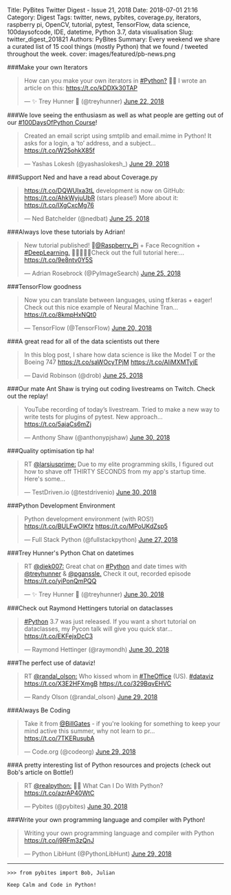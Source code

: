 Title: PyBites Twitter Digest - Issue 21, 2018
Date: 2018-07-01 21:16
Category: Digest
Tags: twitter, news, pybites, coverage.py, iterators, raspberry pi, OpenCV, tutorial, pytest, TensorFlow, data science, 100daysofcode, IDE, datetime, Python 3.7, data visualisation
Slug: twitter_digest_201821
Authors: PyBites
Summary: Every weekend we share a curated list of 15 cool things (mostly Python) that we found / tweeted throughout the week.
cover: images/featured/pb-news.png

###Make your own Iterators

<blockquote class="twitter-tweet"><p>How can you make your own iterators in <a href="https://twitter.com/search/#Python?" target="_blank">#Python?</a> 🤔🐍 I wrote an article on this: <a href="https://t.co/kDDXk30TAP" title="https://t.co/kDDXk30TAP" target="_blank">https://t.co/kDDXk30TAP</a></p>— ✨ Trey Hunner 🐍 (@treyhunner) <a href="https://twitter.com/treyhunner/status/1010222790220263424" data-datetime="2018-06-22T18:07:36+00:00">June 22, 2018</a></blockquote>


###We love seeing the enthusiasm as well as what people are getting out of our [#100DaysOfPython Course](https://talkpython.fm/100days?s=pybites)!

<blockquote class="twitter-tweet"><p>Created an email script using smtplib and email.mime in Python! It asks for a login, a ‘to’ address, and a subject… <a href="https://t.co/W25ohkX85f" title="https://t.co/W25ohkX85f" target="_blank">https://t.co/W25ohkX85f</a></p>— Yashas Lokesh (@yashaslokesh_) <a href="https://twitter.com/yashaslokesh_/status/1012843165789970433" data-datetime="2018-06-29T23:40:03+00:00">June 29, 2018</a></blockquote>


###Support Ned and have a read about Coverage.py

<blockquote class="twitter-tweet"><p><a href="https://t.co/DQWUlxa3tL" title="https://t.co/DQWUlxa3tL" target="_blank">https://t.co/DQWUlxa3tL</a> development is now on GitHub: <a href="https://t.co/AhkWyjuUbR" title="https://t.co/AhkWyjuUbR" target="_blank">https://t.co/AhkWyjuUbR</a> (stars please!) More about it: <a href="https://t.co/IXgCxcMg76" title="https://t.co/IXgCxcMg76" target="_blank">https://t.co/IXgCxcMg76</a></p>— Ned Batchelder (@nedbat) <a href="https://twitter.com/nedbat/status/1011219272809549825" data-datetime="2018-06-25T12:07:16+00:00">June 25, 2018</a></blockquote>


###Always love these tutorials by Adrian!

<blockquote class="twitter-tweet"><p>New tutorial published! 🚀<a href="https://twitter.com/@Raspberry_Pi" target="_blank">@Raspberry_Pi</a> + Face Recognition + <a href="https://twitter.com/search/#DeepLearning." target="_blank">#DeepLearning.</a> 👨‍🦰🧔👩‍🦳Check out the full tutorial here:… <a href="https://t.co/9e8ntv0Y5S" title="https://t.co/9e8ntv0Y5S" target="_blank">https://t.co/9e8ntv0Y5S</a></p>— Adrian Rosebrock (@PyImageSearch) <a href="https://twitter.com/PyImageSearch/status/1011248062499639296" data-datetime="2018-06-25T14:01:40+00:00">June 25, 2018</a></blockquote>


###TensorFlow goodness

<blockquote class="twitter-tweet"><p>Now you can translate between languages, using tf.keras + eager! Check out this nice example of Neural Machine Tran… <a href="https://t.co/8kmpHxNQt0" title="https://t.co/8kmpHxNQt0" target="_blank">https://t.co/8kmpHxNQt0</a></p>— TensorFlow (@TensorFlow) <a href="https://twitter.com/TensorFlow/status/1009579409781772295" data-datetime="2018-06-20T23:31:03+00:00">June 20, 2018</a></blockquote>


###A great read for all of the data scientists out there

<blockquote class="twitter-tweet"><p>In this blog post, I share how data science is like the Model T or the Boeing 747 <a href="https://t.co/saWOcyTPjM" title="https://t.co/saWOcyTPjM" target="_blank">https://t.co/saWOcyTPjM</a> <a href="https://t.co/AliMXMTyiE" title="https://t.co/AliMXMTyiE" target="_blank">https://t.co/AliMXMTyiE</a></p>— David Robinson (@drob) <a href="https://twitter.com/drob/status/1011291949289140226" data-datetime="2018-06-25T16:56:04+00:00">June 25, 2018</a></blockquote>


###Our mate Ant Shaw is trying out coding livestreams on Twitch. Check out the replay!

<blockquote class="twitter-tweet"><p>YouTube recording of today’s livestream. Tried to make a new way to write tests for plugins of pytest. New approach… <a href="https://t.co/5ajaCs6mZj" title="https://t.co/5ajaCs6mZj" target="_blank">https://t.co/5ajaCs6mZj</a></p>— Anthony Shaw (@anthonypjshaw) <a href="https://twitter.com/anthonypjshaw/status/1012954269895426048" data-datetime="2018-06-30T07:01:32+00:00">June 30, 2018</a></blockquote>


###Quality optimisation tip ha!

<blockquote class="twitter-tweet"><p>RT <a href="https://twitter.com/@larsiusprime:" target="_blank">@larsiusprime:</a> Due to my elite programming skills, I figured out how to shave off THIRTY SECONDS from my app's startup time. Here's some…</p>— TestDriven.io (@testdrivenio) <a href="https://twitter.com/testdrivenio/status/1013129718676185088" data-datetime="2018-06-30T18:38:42+00:00">June 30, 2018</a></blockquote>


###Python Development Environment

<blockquote class="twitter-tweet"><p>Python development environment (with ROS!) <a href="https://t.co/BULFwOlKfz" title="https://t.co/BULFwOlKfz" target="_blank">https://t.co/BULFwOlKfz</a> <a href="https://t.co/MPoUKdZsp5" title="https://t.co/MPoUKdZsp5" target="_blank">https://t.co/MPoUKdZsp5</a></p>— Full Stack Python (@fullstackpython) <a href="https://twitter.com/fullstackpython/status/1012023265487998981" data-datetime="2018-06-27T17:22:03+00:00">June 27, 2018</a></blockquote>


###Trey Hunner's Python Chat on datetimes

<blockquote class="twitter-tweet"><p>RT <a href="https://twitter.com/@diek007:" target="_blank">@diek007:</a> Great chat on <a href="https://twitter.com/search/#Python" target="_blank">#Python</a> and date times with <a href="https://twitter.com/@treyhunner" target="_blank">@treyhunner</a> &amp; <a href="https://twitter.com/@pganssle." target="_blank">@pganssle.</a> Check it out, recorded episode <a href="https://t.co/yiPonQmPQQ" title="https://t.co/yiPonQmPQQ" target="_blank">https://t.co/yiPonQmPQQ</a></p>— ✨ Trey Hunner 🐍 (@treyhunner) <a href="https://twitter.com/treyhunner/status/1013207882655862789" data-datetime="2018-06-30T23:49:18+00:00">June 30, 2018</a></blockquote>


###Check out Raymond Hettingers tutorial on dataclasses

<blockquote class="twitter-tweet"><p><a href="https://twitter.com/search/#Python" target="_blank">#Python</a> 3.7 was just released. If you want a short tutorial on dataclasses, my Pycon talk will give you quick star… <a href="https://t.co/EKFejxDcC3" title="https://t.co/EKFejxDcC3" target="_blank">https://t.co/EKFejxDcC3</a></p>— Raymond Hettinger (@raymondh) <a href="https://twitter.com/raymondh/status/1012858339351408642" data-datetime="2018-06-30T00:40:20+00:00">June 30, 2018</a></blockquote>


###The perfect use of dataviz!

<blockquote class="twitter-tweet"><p>RT <a href="https://twitter.com/@randal_olson:" target="_blank">@randal_olson:</a> Who kissed whom in <a href="https://twitter.com/search/#TheOffice" target="_blank">#TheOffice</a> (US). <a href="https://twitter.com/search/#dataviz" target="_blank">#dataviz</a> <a href="https://t.co/X3E2HFXmgB" title="https://t.co/X3E2HFXmgB" target="_blank">https://t.co/X3E2HFXmgB</a> <a href="https://t.co/329BqvEHVC" title="https://t.co/329BqvEHVC" target="_blank">https://t.co/329BqvEHVC</a></p>— Randy Olson (@randal_olson) <a href="https://twitter.com/randal_olson/status/1012761859886182400" data-datetime="2018-06-29T18:16:58+00:00">June 29, 2018</a></blockquote>


###Always Be Coding

<blockquote class="twitter-tweet"><p>Take it from <a href="https://twitter.com/@BillGates" target="_blank">@BillGates</a> - if you're looking for something to keep your mind active this summer, why not learn to pr… <a href="https://t.co/7TKERusubA" title="https://t.co/7TKERusubA" target="_blank">https://t.co/7TKERusubA</a></p>— Code.org (@codeorg) <a href="https://twitter.com/codeorg/status/1012735544088936448" data-datetime="2018-06-29T16:32:24+00:00">June 29, 2018</a></blockquote>


###A pretty interesting list of Python resources and projects (check out Bob's article on Bottle!)

<blockquote class="twitter-tweet"><p>RT <a href="https://twitter.com/@realpython:" target="_blank">@realpython:</a> 🐍📰 What Can I Do With Python? <a href="https://t.co/azrAP40WtC" title="https://t.co/azrAP40WtC" target="_blank">https://t.co/azrAP40WtC</a></p>— Pybites (@pybites) <a href="https://twitter.com/pybites/status/1013052322035978243" data-datetime="2018-06-30T13:31:09+00:00">June 30, 2018</a></blockquote>


###Write your own programming language and compiler with Python!

<blockquote class="twitter-tweet"><p>Writing your own programming language and compiler with Python <a href="https://t.co/j9RFm3zQnJ" title="https://t.co/j9RFm3zQnJ" target="_blank">https://t.co/j9RFm3zQnJ</a></p>— Python LibHunt (@PythonLibHunt) <a href="https://twitter.com/PythonLibHunt/status/1012608520288497664" data-datetime="2018-06-29T08:07:39+00:00">June 29, 2018</a></blockquote>

---

	>>> from pybites import Bob, Julian

	Keep Calm and Code in Python!
